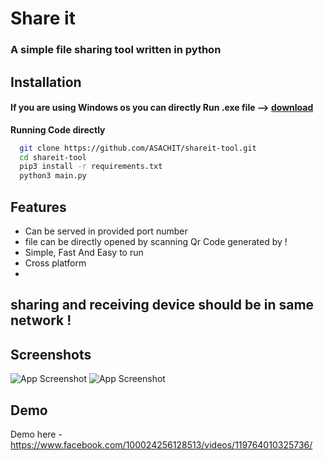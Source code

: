 
# Share it  

### A simple file sharing tool written in python

## Installation
#### If you are using Windows os you can directly Run .exe file --> [download](https://github.com/ASACHIT/shareit-tool/releases/download/shareit/sharefiles.exe)

**Running Code directly**
```bash
  git clone https://github.com/ASACHIT/shareit-tool.git
  cd shareit-tool
  pip3 install -r requirements.txt
  python3 main.py
```
    
## Features

- Can be served in provided port number
- file can be directly opened by scanning Qr Code generated by !
- Simple, Fast And Easy to run
- Cross platform
- 
## sharing and receiving device should be in same network !
  

## Screenshots

![App Screenshot](https://cdn.discordapp.com/attachments/881148108602503218/883796140938649620/unknown.png)
![App Screenshot](https://cdn.discordapp.com/attachments/881148108602503218/883947894707716116/unknown.png)

  
## Demo

Demo here - https://www.facebook.com/100024256128513/videos/119764010325736/

  
